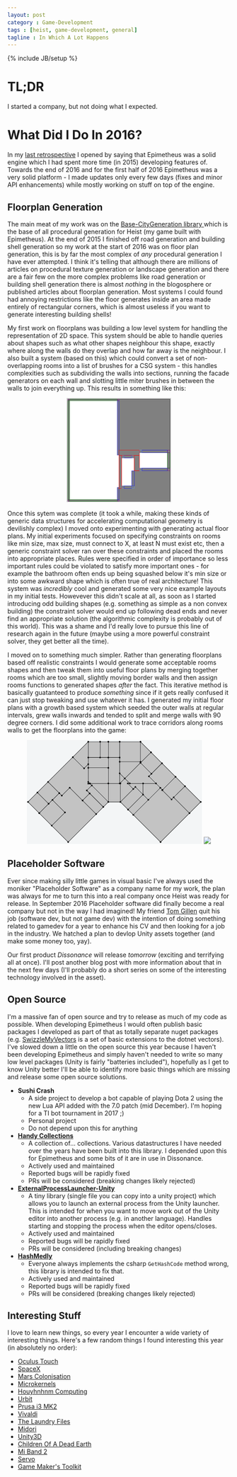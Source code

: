 ```yaml
---
layout: post
category : Game-Development
tags : [heist, game-development, general]
tagline : In Which A Lot Happens
---
```

{% include JB/setup %}

# TL;DR

I started a company, but not doing what I expected.

# What Did I Do In 2016?

In my [last retrospective](http://martindevans.me/game-development/2016/01/04/2015-Retrospective/) I opened by saying that Epimetheus was a solid engine which I had spent more time (in 2015) developing features of. Towards the end of 2016 and for the first half of 2016 Epimetheus was a very solid platform - I made updates only every few days (fixes and minor API enhancements) while mostly working on stuff on top of the engine.

## Floorplan Generation

The main meat of my work was on the [Base-CityGeneration library ](https://bitbucket.org/martindevans/base-citygeneration/commits/all) which is the base of all procedural generation for Heist (my game built with Epimetheus). At the end of 2015 I finished off road generation and building shell generation so my work at the start of 2016 was on floor plan generation, this is by far the most complex of *any* procedural generation I have ever attempted. I think it's telling that although there are millions of articles on procedural texture generation or landscape generation and there are a fair few on the more complex problems like road generation or building shell generation there is almost *nothing* in the blogosphere or published articles about floorplan generation. Most systems I could found had annoying restrictions like the floor generates inside an area made entirely of rectangular corners, which is almost useless if you want to generate interesting building shells!

My first work on floorplans was building a low level system for handling the representation of 2D space. This system should be able to handle queries about shapes such as what other shapes neighbour this shape, exactly where along the walls do they overlap and how far away is the neighbour. I also built a system (based on this) which could convert a set of non-overlapping rooms into a list of brushes for a CSG system - this handles complexities such as subdividing the walls into sections, running the facade generators on each wall and slotting little miter brushes in between the walls to join everything up. This results in something like this:

<style>
 #image-container img {
 	max-height: 235px;
 	width: auto;
 }
</style>

<div id="image-container" align="center">
  <img src="assets/FloorPlanPrototype.png" width="40%">
</div>

Once this sytem was complete (it took a while, making these kinds of generic data structures for accelerating computational geometry is devilishly complex) I moved onto experimenting with generating actual floor plans. My initial experiments focused on specifying constraints on rooms like min size, max size, must connect to X, at least N must exist etc, then a generic constraint solver ran over these constraints and placed the rooms into appropriate places. Rules were specified in order of importance so less important rules could be violated to satisfy more important ones - for example the bathroom often ends up being squashed below it's min size or into some awkward shape which is often true of real architecture! This system was *incredibly* cool and generated some very nice example layouts in my initial tests. Howevever this didn't scale at all, as soon as I started introducing odd building shapes (e.g. something as simple as a non convex building) the constraint solver would end up following dead ends and never find an appropriate solution (the algorithmic complexity is probably out of this world). This was a shame and I'd really love to pursue this line of research again in the future (maybe using a more powerful constraint solver, they get better all the time).

I moved on to something much simpler. Rather than generating floorplans based off realistic constraints I would generate some acceptable rooms shapes and then tweak them into useful floor plans by merging together rooms which are too small, slightly moving border walls and then assign rooms functions to generated shapes *after* the fact. This iterative method is basically guatanteed to produce *something* since if it gets really confused it can just stop tweaking and use whatever it has. I generated my initial floor plans with a growth based system which seeded the outer walls at regular intervals, grew walls inwards and tended to split and merge walls with 90 degree corners. I did some additional work to trace corridors along rooms walls to get the floorplans into the game:

<div id="image-container" align="center">
  <img src="assets/floorplan-teaser.png" width="40%">
  <img src="assets/floorplans-in-game.gif" width="40%">
</div>

## Placeholder Software

Ever since making silly little games in visual basic I've always used the moniker "Placeholder Software" as a company name for my work, the plan was always for me to turn this into a real company once Heist was ready for release. In September 2016 Placeholder software did finally become a real company but not in the way I had imagined! My friend [Tom Gillen](https://github.com/TomGillen) quit his job (software dev, but not game dev) with the intention of doing something related to gamedev for a year to enhance his CV and then looking for a job in the industry. We hatched a plan to devlop Unity assets together (and make some money too, yay).

Our first product *Dissonance* will release _tomorrow_ (exciting and terrifying all at once). I'll post another blog post with more information about that in the next few days (I'll probably do a short series on some of the interesting technology involved in the asset).

## Open Source

I'm a massive fan of open source and try to release as much of my code as possible. When developing Epimetheus I would often publish basic packages I developed as part of that as totally separate nuget packages (e.g. [SwizzleMyVectors](https://github.com/martindevans/SwizzleMyVectors) is a set of basic extensions to the dotnet vectors). I've slowed down a little on the open source this year because I haven't been developing Epimetheus and simply haven't needed to write so many low level packages (Unity is fairly "batteries included"), hopefully as I get to know Unity better I'll be able to identify more basic things which are missing and release some open source solutions.

 - **Sushi Crash**
   - A side project to develop a bot capable of playing Dota 2 using the new Lua API added with the 7.0 patch (mid December). I'm hoping for a TI bot tournament in 2017 ;)
   - Personal project
   - Do not depend upon this for anything
 - [**Handy Collections**](https://github.com/martindevans/HandyCollections)
   - A collection of... collections. Various datastructures I have needed over the years have been built into this library. I depended upon this for Epimetheus and some bits of it are in use in Dissonance.
   - Actively used and maintained
   - Reported bugs will be rapidly fixed
   - PRs will be considered (breaking changes likely rejected)
 - [**ExternalProcessLauncher-Unity**](https://github.com/martindevans/ExternalProcessLauncher-Unity)
   - A tiny library (single file you can copy into a unity project) which allows you to launch an external process from the Unity launcher. This is intended for when you want to move work out of the Unity editor into another process (e.g. in another language). Handles starting and stopping the process when the editor opens/closes.
   - Actively used and maintained
   - Reported bugs will be rapidly fixed
   - PRs will be considered (including breaking changes)
 - [**HashMedly**](https://github.com/martindevans/HashMedly)
   - Everyone always implements the csharp `GetHashCode` method wrong, this library is intended to fix that.
   - Actively used and maintained
   - Reported bugs will be rapidly fixed
   - PRs will be considered (breaking changes likely rejected)

## Interesting Stuff

I love to learn new things, so every year I encounter a wide variety of interesting things. Here's a few random things I found interesting this year (in absolutely no order):

 - [Oculus Touch](https://www3.oculus.com/en-us/rift/)
 - [SpaceX](http://www.spacex.com/)
 - [Mars Colonisation](https://www.reddit.com/r/colonizemars)
 - [Microkernels](http://wiki.osdev.org/Microkernel)
 - [Houyhnhnm Computing](https://ngnghm.github.io/)
 - [Urbit](https://www.urbit.org/)
 - [Prusa i3 MK2](http://shop.prusa3d.com/en/3d-printers/59-original-prusa-i3-mk2-kit.html)
 - [Vivaldi](https://vivaldi.com/)
 - [The Laundry Files](https://www.goodreads.com/series/50764-laundry-files)
 - [Midori](http://joeduffyblog.com/)
 - [Unity3D](https://unity3d.com/)
 - [Children Of A Dead Earth](http://store.steampowered.com/app/476530/)
 - [Mi Band 2](http://www.mi.com/en/miband2/)
 - [Servo](https://servo.org/)
 - [Game Maker's Toolkit](https://www.youtube.com/user/McBacon1337)
